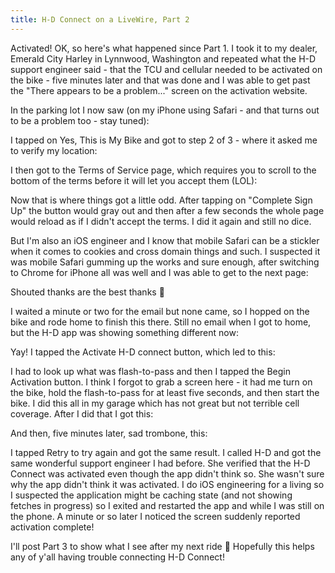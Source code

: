 ```yaml
---
title: H-D Connect on a LiveWire, Part 2
---
```


Activated! OK, so here's what happened since Part 1. I took it to my dealer, Emerald City Harley in Lynnwood, Washington and repeated what the H-D support engineer said - that the TCU and cellular needed to be activated on the bike - five minutes later and that was done and I was able to get past the "There appears to be a problem..." screen on the activation website.



In the parking lot I now saw (on my iPhone using Safari - and that turns out to be a problem too - stay tuned):







I tapped on Yes, This is My Bike and got to step 2 of 3 - where it asked me to verify my location:







I then got to the Terms of Service page, which requires you to scroll to the bottom of the terms before it will let you accept them (LOL):







Now that is where things got a little odd. After tapping on "Complete Sign Up" the button would gray out and then after a few seconds the whole page would reload as if I didn't accept the terms. I did it again and still no dice.



But I'm also an iOS engineer and I know that mobile Safari can be a stickler when it comes to cookies and cross domain things and such. I suspected it was mobile Safari gumming up the works and sure enough, after switching to Chrome for iPhone all was well and I was able to get to the next page:







Shouted thanks are the best thanks 🙂



I waited a minute or two for the email but none came, so I hopped on the bike and rode home to finish this there. Still no email when I got to home, but the H-D app was showing something different now:







Yay! I tapped the Activate H-D connect button, which led to this:







I had to look up what was flash-to-pass and then I tapped the Begin Activation button. I think I forgot to grab a screen here - it had me turn on the bike, hold the flash-to-pass for at least five seconds, and then start the bike. I did this all in my garage which has not great but not terrible cell coverage. After I did that I got this:







And then, five minutes later, sad trombone, this:







I tapped Retry to try again and got the same result. I called H-D and got the same wonderful support engineer I had before. She verified that the H-D Connect was activated even though the app didn't think so. She wasn't sure why the app didn't think it was activated. I do iOS engineering for a living so I suspected the application might be caching state (and not showing fetches in progress) so I exited and restarted the app and while I was still on the phone. A minute or so later I noticed the screen suddenly reported activation complete!







I'll post Part 3 to show what I see after my next ride 🙂 Hopefully this helps any of y'all having trouble connecting H-D Connect!
